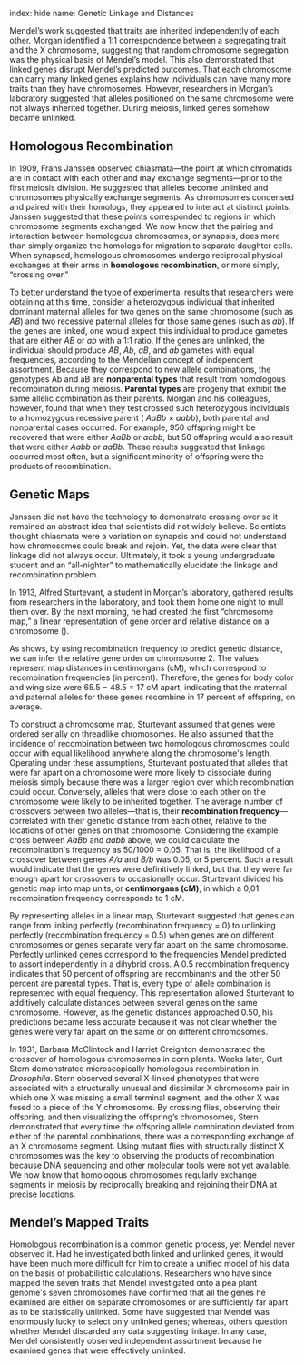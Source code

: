 index: hide
name: Genetic Linkage and Distances

Mendel’s work suggested that traits are inherited independently of each other. Morgan identified a 1:1 correspondence between a segregating trait and the X chromosome, suggesting that random chromosome segregation was the physical basis of Mendel’s model. This also demonstrated that linked genes disrupt Mendel’s predicted outcomes. That each chromosome can carry many linked genes explains how individuals can have many more traits than they have chromosomes. However, researchers in Morgan’s laboratory suggested that alleles positioned on the same chromosome were not always inherited together. During meiosis, linked genes somehow became unlinked.

## Homologous Recombination

In 1909, Frans Janssen observed chiasmata—the point at which chromatids are in contact with each other and may exchange segments—prior to the first meiosis division. He suggested that alleles become unlinked and chromosomes physically exchange segments. As chromosomes condensed and paired with their homologs, they appeared to interact at distinct points. Janssen suggested that these points corresponded to regions in which chromosome segments exchanged. We now know that the pairing and interaction between homologous chromosomes, or synapsis, does more than simply organize the homologs for migration to separate daughter cells. When synapsed, homologous chromosomes undergo reciprocal physical exchanges at their arms in  **homologous recombination**, or more simply, “crossing over.”

To better understand the type of experimental results that researchers were obtaining at this time, consider a heterozygous individual that inherited dominant maternal alleles for two genes on the same chromosome (such as *AB*) and two recessive paternal alleles for those same genes (such as  *ab*). If the genes are linked, one would expect this individual to produce gametes that are either  *AB* or  *ab* with a 1:1 ratio. If the genes are unlinked, the individual should produce  *AB*,  *Ab*,  *aB*, and  *ab* gametes with equal frequencies, according to the Mendelian concept of independent assortment. Because they correspond to new allele combinations, the genotypes Ab and aB are  **nonparental types** that result from homologous recombination during meiosis.  **Parental types** are progeny that exhibit the same allelic combination as their parents. Morgan and his colleagues, however, found that when they test crossed such heterozygous individuals to a homozygous recessive parent ( *AaBb* ×  *aabb*), both parental and nonparental cases occurred. For example, 950 offspring might be recovered that were either  *AaBb* or  *aabb*, but 50 offspring would also result that were either  *Aabb* or  *aaBb*. These results suggested that linkage occurred most often, but a significant minority of offspring were the products of recombination.

## Genetic Maps

Janssen did not have the technology to demonstrate crossing over so it remained an abstract idea that scientists did not widely believe. Scientists thought chiasmata were a variation on synapsis and could not understand how chromosomes could break and rejoin. Yet, the data were clear that linkage did not always occur. Ultimately, it took a young undergraduate student and an “all-nighter” to mathematically elucidate the linkage and recombination problem.

In 1913, Alfred Sturtevant, a student in Morgan’s laboratory, gathered results from researchers in the laboratory, and took them home one night to mull them over. By the next morning, he had created the first “chromosome map,” a linear representation of gene order and relative distance on a chromosome ().

As  shows, by using recombination frequency to predict genetic distance, we can infer the relative gene order on chromosome 2. The values represent map distances in centimorgans (cM), which correspond to recombination frequencies (in percent). Therefore, the genes for body color and wing size were 65.5 − 48.5 = 17 cM apart, indicating that the maternal and paternal alleles for these genes recombine in 17 percent of offspring, on average.

To construct a chromosome map, Sturtevant assumed that genes were ordered serially on threadlike chromosomes. He also assumed that the incidence of recombination between two homologous chromosomes could occur with equal likelihood anywhere along the chromosome's length. Operating under these assumptions, Sturtevant postulated that alleles that were far apart on a chromosome were more likely to dissociate during meiosis simply because there was a larger region over which recombination could occur. Conversely, alleles that were close to each other on the chromosome were likely to be inherited together. The average number of crossovers between two alleles—that is, their  **recombination frequency**—correlated with their genetic distance from each other, relative to the locations of other genes on that chromosome. Considering the example cross between  *AaBb* and  *aabb* above, we could calculate the recombination's frequency as 50/1000 = 0.05. That is, the likelihood of a crossover between genes  *A/a* and  *B/b* was 0.05, or 5 percent. Such a result would indicate that the genes were definitively linked, but that they were far enough apart for crossovers to occasionally occur. Sturtevant divided his genetic map into map units, or  **centimorgans (cM)**, in which a 0,01 recombination frequency corresponds to 1 cM.

By representing alleles in a linear map, Sturtevant suggested that genes can range from linking perfectly (recombination frequency = 0) to unlinking perfectly (recombination frequency = 0.5) when genes are on different chromosomes or genes separate very far apart on the same chromosome. Perfectly unlinked genes correspond to the frequencies Mendel predicted to assort independently in a dihybrid cross. A 0.5 recombination frequency indicates that 50 percent of offspring are recombinants and the other 50 percent are parental types. That is, every type of allele combination is represented with equal frequency. This representation allowed Sturtevant to additively calculate distances between several genes on the same chromosome. However, as the genetic distances approached 0.50, his predictions became less accurate because it was not clear whether the genes were very far apart on the same or on different chromosomes.

In 1931, Barbara McClintock and Harriet Creighton demonstrated the crossover of homologous chromosomes in corn plants. Weeks later, Curt Stern demonstrated microscopically homologous recombination in  *Drosophila*. Stern observed several X-linked phenotypes that were associated with a structurally unusual and dissimilar X chromosome pair in which one X was missing a small terminal segment, and the other X was fused to a piece of the Y chromosome. By crossing flies, observing their offspring, and then visualizing the offspring’s chromosomes, Stern demonstrated that every time the offspring allele combination deviated from either of the parental combinations, there was a corresponding exchange of an X chromosome segment. Using mutant flies with structurally distinct X chromosomes was the key to observing the products of recombination because DNA sequencing and other molecular tools were not yet available. We now know that homologous chromosomes regularly exchange segments in meiosis by reciprocally breaking and rejoining their DNA at precise locations.

## Mendel’s Mapped Traits

Homologous recombination is a common genetic process, yet Mendel never observed it. Had he investigated both linked and unlinked genes, it would have been much more difficult for him to create a unified model of his data on the basis of probabilistic calculations. Researchers who have since mapped the seven traits that Mendel investigated onto a pea plant genome's seven chromosomes have confirmed that all the genes he examined are either on separate chromosomes or are sufficiently far apart as to be statistically unlinked. Some have suggested that Mendel was enormously lucky to select only unlinked genes; whereas, others question whether Mendel discarded any data suggesting linkage. In any case, Mendel consistently observed independent assortment because he examined genes that were effectively unlinked.
